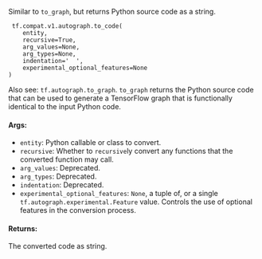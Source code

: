 Similar to `to_graph`, but returns Python source code as a string.

```
 tf.compat.v1.autograph.to_code(
    entity,
    recursive=True,
    arg_values=None,
    arg_types=None,
    indentation='  ',
    experimental_optional_features=None
)
```
Also see: `tf.autograph.to_graph`.
`to_graph` returns the Python source code that can be used to generate a TensorFlow graph that is functionally identical to the input Python code.
#### Args:
- `entity`: Python callable or class to convert.
- `recursive`: Whether to `recursive`ly convert any functions that the converted function may call.
- `arg_values`: Deprecated.
- `arg_types`: Deprecated.
- `indentation`: Deprecated.
- `experimental_optional_features`: `None`, a tuple of, or a single `tf.autograph.experimental.Feature` value. Controls the use of optional features in the conversion process.
#### Returns:
The converted code as string.
